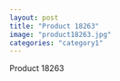 ```yaml
---
layout: post
title: "Product 18263"
image: "product18263.jpg"
categories: "category1"
---
```

Product 18263
